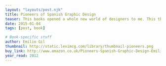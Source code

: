 ```yaml
---
layout: "layouts/post.njk"
title: Pioneers of Spanish Graphic Design
teaser: This books opened a whole new world of designers to me. This thing is a gold mine of graphic inspiration.
date: 2015-01-04
tags: [post, book]

# Book-specific stuff
author: Emilio Gil
thumbnail: http://static.levimcg.com/library/thumbnail-pioneers.png
buy_link: http://www.amazon.co.uk/Pioneers-Spanish-Graphic-Design-Emilio/dp/0981780563
year_read: 2012
---
```

